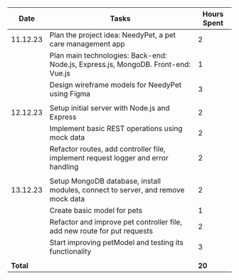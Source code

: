 | Date      | Tasks                                                                             | Hours Spent |
| --------- | --------------------------------------------------------------------------------- | ----------- |
| 11.12.23  | Plan the project idea: NeedyPet, a pet care management app                        | 2           |
|           | Plan main technologies: Back-end: Node.js, Express.js, MongoDB. Front-end: Vue.js | 1           |
|           | Design wireframe models for NeedyPet using Figma                                  | 3           |
|           |                                                                                   |             |
| 12.12.23  | Setup initial server with Node.js and Express                                     | 2           |
|           | Implement basic REST operations using mock data                                   | 2           |
|           | Refactor routes, add controller file, implement request logger and error handling | 2           |
|           |                                                                                   |             |
| 13.12.23  | Setup MongoDB database, install modules, connect to server, and remove mock data  | 2           |
|           | Create basic model for pets                                                       | 1           |
|           | Refactor and improve pet controller file, add new route for put requests          | 2           |
|           | Start improving petModel and testing its functionality                            | 3           |
|           |                                                                                   |             |
| **Total** |                                                                                   | **20**      |
